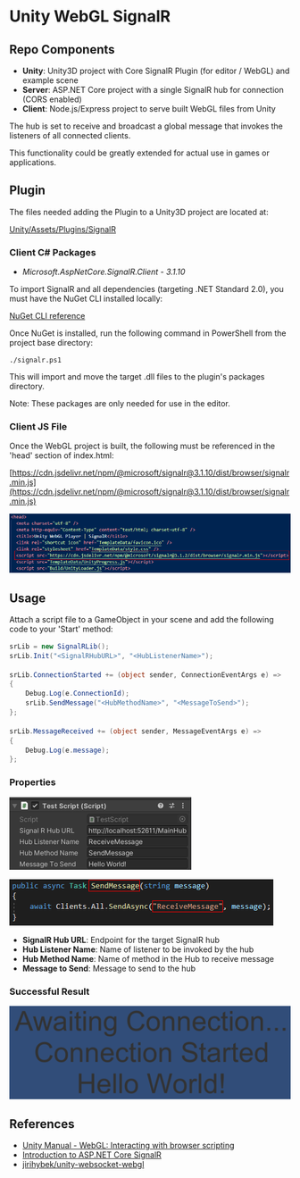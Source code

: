 # Unity WebGL SignalR

## Repo Components

- **Unity**: Unity3D project with Core SignalR Plugin (for editor / WebGL) and example scene
- **Server**: ASP.NET Core project with a single SignalR hub for connection (CORS enabled)
- **Client**: Node.js/Express project to serve built WebGL files from Unity

The hub is set to receive and broadcast a global message that invokes the listeners of all connected clients.

This functionality could be greatly extended for actual use in games or applications.

## Plugin

The files needed adding the Plugin to a Unity3D project are located at:

[Unity/Assets/Plugins/SignalR](./Unity/Assets/Plugins/SignalR)

### Client C# Packages

- _Microsoft.AspNetCore.SignalR.Client - 3.1.10_

To import SignalR and all dependencies (targeting .NET Standard 2.0), you must have the NuGet CLI installed locally:

[NuGet CLI reference](https://docs.microsoft.com/en-us/nuget/reference/nuget-exe-cli-reference)

Once NuGet is installed, run the following command in PowerShell from the project base directory:

```console
./signalr.ps1
```

This will import and move the target .dll files to the plugin's packages directory.

Note: These packages are only needed for use in the editor.

### Client JS File

Once the WebGL project is built, the following must be referenced in the 'head' section of index.html:

[https://cdn.jsdelivr.net/npm/@microsoft/signalr@3.1.10/dist/browser/signalr.min.js](https://cdn.jsdelivr.net/npm/@microsoft/signalr@3.1.10/dist/browser/signalr.min.js)

![Source](./Screenshots/src.png)

## Usage

Attach a script file to a GameObject in your scene and add the following code to your 'Start' method:

```c#
srLib = new SignalRLib();
srLib.Init("<SignalRHubURL>", "<HubListenerName>");

srLib.ConnectionStarted += (object sender, ConnectionEventArgs e) =>
{
    Debug.Log(e.ConnectionId);
    srLib.SendMessage("<HubMethodName>", "<MessageToSend>");
};

srLib.MessageReceived += (object sender, MessageEventArgs e) =>
{
    Debug.Log(e.message);
};
```

### Properties

![Properties](./Screenshots/props.png)

![Hub](./Screenshots/hub.png)

- **SignalR Hub URL**: Endpoint for the target SignalR hub
- **Hub Listener Name**: Name of listener to be invoked by the hub
- **Hub Method Name**: Name of method in the Hub to receive message
- **Message to Send**: Message to send to the hub

### Successful Result

![Result](./Screenshots/res.png)

## References

- [Unity Manual - WebGL: Interacting with browser scripting](https://docs.unity3d.com/Manual/webgl-interactingwithbrowserscripting.html)
- [Introduction to ASP.NET Core SignalR](https://docs.microsoft.com/en-us/aspnet/core/signalr/introduction?view=aspnetcore-3.1)
- [jirihybek/unity-websocket-webgl](https://github.com/jirihybek/unity-websocket-webgl)
